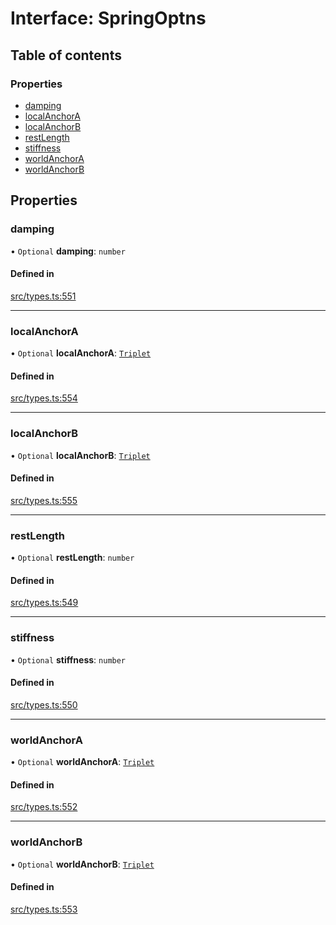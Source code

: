 # Interface: SpringOptns

## Table of contents

### Properties

- [damping](SpringOptns.md#damping)
- [localAnchorA](SpringOptns.md#localanchora)
- [localAnchorB](SpringOptns.md#localanchorb)
- [restLength](SpringOptns.md#restlength)
- [stiffness](SpringOptns.md#stiffness)
- [worldAnchorA](SpringOptns.md#worldanchora)
- [worldAnchorB](SpringOptns.md#worldanchorb)

## Properties

### damping

• `Optional` **damping**: `number`

#### Defined in

[src/types.ts:551](https://gitlab.com/rapidajs/rapida/-/blob/ac79872/packages/rapida-physics/src/types.ts#L551)

___

### localAnchorA

• `Optional` **localAnchorA**: [`Triplet`](../modules.md#triplet)

#### Defined in

[src/types.ts:554](https://gitlab.com/rapidajs/rapida/-/blob/ac79872/packages/rapida-physics/src/types.ts#L554)

___

### localAnchorB

• `Optional` **localAnchorB**: [`Triplet`](../modules.md#triplet)

#### Defined in

[src/types.ts:555](https://gitlab.com/rapidajs/rapida/-/blob/ac79872/packages/rapida-physics/src/types.ts#L555)

___

### restLength

• `Optional` **restLength**: `number`

#### Defined in

[src/types.ts:549](https://gitlab.com/rapidajs/rapida/-/blob/ac79872/packages/rapida-physics/src/types.ts#L549)

___

### stiffness

• `Optional` **stiffness**: `number`

#### Defined in

[src/types.ts:550](https://gitlab.com/rapidajs/rapida/-/blob/ac79872/packages/rapida-physics/src/types.ts#L550)

___

### worldAnchorA

• `Optional` **worldAnchorA**: [`Triplet`](../modules.md#triplet)

#### Defined in

[src/types.ts:552](https://gitlab.com/rapidajs/rapida/-/blob/ac79872/packages/rapida-physics/src/types.ts#L552)

___

### worldAnchorB

• `Optional` **worldAnchorB**: [`Triplet`](../modules.md#triplet)

#### Defined in

[src/types.ts:553](https://gitlab.com/rapidajs/rapida/-/blob/ac79872/packages/rapida-physics/src/types.ts#L553)
